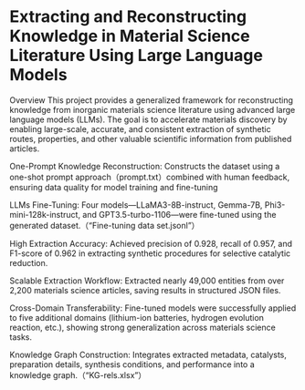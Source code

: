 # Extracting and Reconstructing Knowledge in Material Science Literature Using Large Language Models
Overview
This project provides a generalized framework for reconstructing knowledge from inorganic materials science literature using advanced large language models (LLMs). The goal is to accelerate materials discovery by enabling large-scale, accurate, and consistent extraction of synthetic routes, properties, and other valuable scientific information from published articles.

One-Prompt Knowledge Reconstruction: Constructs the dataset using a one-shot prompt approach（prompt.txt）combined with human feedback, ensuring data quality for model training and fine-tuning

LLMs Fine-Tuning: Four models—LLaMA3-8B-instruct, Gemma-7B, Phi3-mini-128k-instruct, and GPT3.5-turbo-1106—were fine-tuned using the generated dataset.（“Fine-tuning data set.jsonl”）

High Extraction Accuracy: Achieved precision of 0.928, recall of 0.957, and F1-score of 0.962 in extracting synthetic procedures for selective catalytic reduction.

Scalable Extraction Workflow: Extracted nearly 49,000 entities from over 2,200 materials science articles, saving results in structured JSON files.

Cross-Domain Transferability: Fine-tuned models were successfully applied to five additional domains (lithium-ion batteries, hydrogen evolution reaction, etc.), showing strong generalization across materials science tasks.

Knowledge Graph Construction: Integrates extracted metadata, catalysts, preparation details, synthesis conditions, and performance into a knowledge graph.（“KG-rels.xlsx”）
